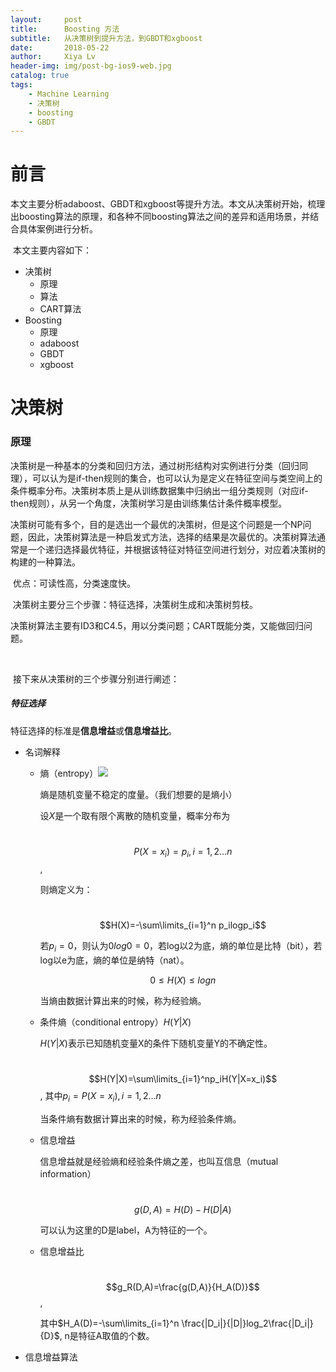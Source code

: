 ```yaml
---
layout:     post
title:      Boosting 方法
subtitle:   从决策树到提升方法，到GBDT和xgboost
date:       2018-05-22
author:     Xiya Lv
header-img: img/post-bg-ios9-web.jpg
catalog: true
tags:
    - Machine Learning
    - 决策树
    - boosting
    - GBDT
---
```


# 前言

​	本文主要分析adaboost、GBDT和xgboost等提升方法。本文从决策树开始，梳理出boosting算法的原理，和各种不同boosting算法之间的差异和适用场景，并结合具体案例进行分析。

​	本文主要内容如下：

  - 决策树
      - 原理
      - 算法
      - CART算法
- Boosting
  - 原理
  - adaboost
  - GBDT
  - xgboost

# 决策树

### 原理

​	决策树是一种基本的分类和回归方法，通过树形结构对实例进行分类（回归同理），可以认为是if-then规则的集合，也可以认为是定义在特征空间与类空间上的条件概率分布。决策树本质上是从训练数据集中归纳出一组分类规则（对应if-then规则），从另一个角度，决策树学习是由训练集估计条件概率模型。

​	决策树可能有多个，目的是选出一个最优的决策树，但是这个问题是一个NP问题，因此，决策树算法是一种启发式方法，选择的结果是次最优的。决策树算法通常是一个递归选择最优特征，并根据该特征对特征空间进行划分，对应着决策树的构建的一种算法。

​	优点：可读性高，分类速度快。

​	决策树主要分三个步骤：特征选择，决策树生成和决策树剪枝。

​	决策树算法主要有ID3和C4.5，用以分类问题；CART既能分类，又能做回归问题。

​	

​	接下来从决策树的三个步骤分别进行阐述：

##### 特征选择

​	特征选择的标准是**信息增益**或**信息增益比**。

- 名词解释

  - 熵（entropy）<img src="http://latex.codecogs.com/gif.latex?H(X)" />


    熵是随机变量不稳定的度量。（我们想要的是熵小）

    设$X$是一个取有限个离散的随机变量，概率分布为

    ​	$$P(X=x_i)=p_i, i=1,2…n$$,

    则熵定义为：

    ​	$$H(X)=-\sum\limits_{i=1}^n p_ilogp_i$$

    若$p_i=0$，则认为$0log0=0$，若log以2为底，熵的单位是比特（bit），若log以e为底，熵的单位是纳特（nat）。

    $$ 0 \leq H(X)\leq logn$$

    当熵由数据计算出来的时候，称为经验熵。

  - 条件熵（conditional entropy）$H(Y|X)$

    $H(Y|X)$表示已知随机变量X的条件下随机变量Y的不确定性。

    ​	$$H(Y|X)=\sum\limits_{i=1}^np_iH(Y|X=x_i)$$, 其中$p_i=P(X=x_i), i=1,2…n$

    当条件熵有数据计算出来的时候，称为经验条件熵。

  - 信息增益

    信息增益就是经验熵和经验条件熵之差，也叫互信息（mutual information）

    ​	$$g(D,A) = H(D)-H(D|A)$$

    可以认为这里的D是label，A为特征的一个。

  - 信息增益比

    ​	$$g_R(D,A)=\frac{g(D,A)}{H_A(D)}$$,

    其中$H_A(D)=-\sum\limits_{i=1}^n \frac{|D_i|}{|D|}log_2\frac{|D_i|}{D}$, n是特征A取值的个数。

- 信息增益算法

  ```
  
  ```

  

  

